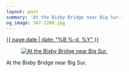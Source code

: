 ```yaml
---
layout: post
summary: 'At the Bixby Bridge near Big Sur.'
og_image: 347-1280.jpg
---
```


<p>
 <time>
  <a href="/347">
   {{ page.date | date: "%B %-d, %Y" }}
  </a>
 </time>
 <a href="/347">
  <figure data-taken="7/21/2014">
   <img alt="At the Bixby Bridge near Big Sur." sizes="(min-width: 700px) 50vw, calc(100vw - 2rem)" src="{{ site.assets_url }}/347-640.jpg" srcset="{{ site.assets_url }}/347-1280.jpg 1280w, {{ site.assets_url }}/347-960.jpg 960w, {{ site.assets_url }}/347-640.jpg 640w, {{ site.assets_url }}/347-320.jpg 320w"/>
  </figure>
 </a>
 <span>
  At the Bixby Bridge near Big Sur.
 </span>
</p>
